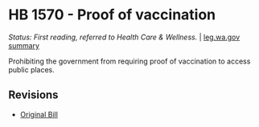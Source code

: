 # HB 1570 - Proof of vaccination
*Status: First reading, referred to Health Care & Wellness.* | [leg.wa.gov summary](https://app.leg.wa.gov/billsummary?BillNumber=1570&Year=2021)

Prohibiting the government from requiring proof of vaccination to access public places.

## Revisions
* [Original Bill](1/)